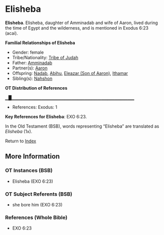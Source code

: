 # Elisheba
**Elisheba**. 
Elisheba, daughter of Amminadab and wife of Aaron, lived during the time of Egypt and the wilderness, and is mentioned in Exodus 6:23 (acai). 




**Familial Relationships of Elisheba**


* Gender: female
* Tribe/Nationality: [Tribe of Judah](../../../groups/md/acai/Judah.md)
* Father: [Amminadab](Amminadab.md)
* Partner(s): [Aaron](Aaron.md)
* Offspring: [Nadab](Nadab.md), [Abihu](Abihu.md), [Eleazar (Son of Aaron)](Eleazar.2.md), [Ithamar](Ithamar.md)
* Sibling(s): [Nahshon](Nahshon.md)


**OT Distribution of References**

▁█▁▁▁▁▁▁▁▁▁▁▁▁▁▁▁▁▁▁▁▁▁▁▁▁▁▁▁▁▁▁▁▁▁▁▁▁▁
* References: Exodus: 1



**Key References for Elisheba**: 
EXO 6:23. 


In the Old Testament (BSB), words representing “Elisheba” are translated as 
*Elisheba* (1x). 




Return to [Index](00-Index.md)

## More Information

### OT Instances (BSB)

* Elisheba (EXO 6:23)



### OT Subject Referents (BSB)

* she bore him (EXO 6:23)



### References (Whole Bible)

* EXO 6:23



